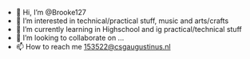 - 👋 Hi, I’m @Brooke127
- 👀 I’m interested in technical/practical stuff, music and arts/crafts
- 🌱 I’m currently learning in Highschool and ig practical/technical stuff
- 💞️ I’m looking to collaborate on ...
- 📫 How to reach me 153522@csgaugustinus.nl 

<!---
Brooke127/Brooke127 is a ✨ special ✨ repository because its `README.md` (this file) appears on your GitHub profile.
You can click the Preview link to take a look at your changes.
--->
